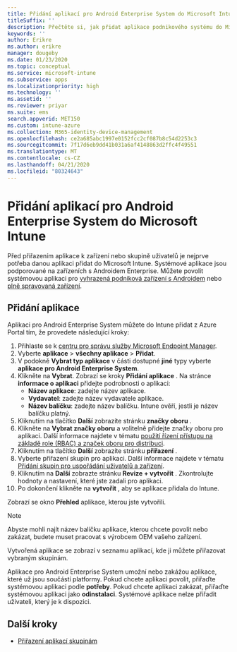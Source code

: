 ```yaml
---
title: Přidání aplikací pro Android Enterprise System do Microsoft Intune
titleSuffix: ''
description: Přečtěte si, jak přidat aplikace podnikového systému do Microsoft Intune.
keywords: ''
author: Erikre
ms.author: erikre
manager: dougeby
ms.date: 01/23/2020
ms.topic: conceptual
ms.service: microsoft-intune
ms.subservice: apps
ms.localizationpriority: high
ms.technology: ''
ms.assetid: ''
ms.reviewer: priyar
ms.suite: ems
search.appverid: MET150
ms.custom: intune-azure
ms.collection: M365-identity-device-management
ms.openlocfilehash: ce2a685abc1997e0152fcc2cf087b8c54d2253c3
ms.sourcegitcommit: 7f17d6eb9dd41b031a6af4148863d2ffc4f49551
ms.translationtype: MT
ms.contentlocale: cs-CZ
ms.lasthandoff: 04/21/2020
ms.locfileid: "80324643"
---
```

# <a name="add-android-enterprise-system-apps-to-microsoft-intune"></a>Přidání aplikací pro Android Enterprise System do Microsoft Intune

Před přiřazením aplikace k zařízení nebo skupině uživatelů je nejprve potřeba danou aplikaci přidat do Microsoft Intune. Systémové aplikace jsou podporované na zařízeních s Androidem Enterprise. Můžete povolit systémovou aplikaci pro [vyhrazená podniková zařízení s Androidem](../enrollment/android-kiosk-enroll.md) nebo [plně spravovaná zařízení](../enrollment/android-fully-managed-enroll.md).

## <a name="add-the-app"></a>Přidání aplikace

Aplikaci pro Android Enterprise System můžete do Intune přidat z Azure Portal tím, že provedete následující kroky:

1. Přihlaste se k [centru pro správu služby Microsoft Endpoint Manager](https://go.microsoft.com/fwlink/?linkid=2109431).
2. Vyberte **aplikace** > **všechny aplikace** > **Přidat**.
3. V podokně **Vybrat typ aplikace** v části dostupné **jiné** typy vyberte **aplikace pro Android Enterprise System**.
4. Klikněte na **Vybrat**. Zobrazí se kroky **Přidání aplikace** .
Na stránce **informace o aplikaci** přidejte podrobnosti o aplikaci:
    - **Název aplikace**: zadejte název aplikace.
    - **Vydavatel**: zadejte název vydavatele aplikace.  
    - **Název balíčku**: zadejte název balíčku. Intune ověří, jestli je název balíčku platný.
5. Kliknutím na tlačítko **Další** zobrazíte stránku **značky oboru** .
8. Klikněte na **Vybrat značky oboru** a volitelně přidejte značky oboru pro aplikaci. Další informace najdete v tématu [použití řízení přístupu na základě role (RBAC) a značek oboru pro distribuci](../fundamentals/scope-tags.md).
9. Kliknutím na tlačítko **Další** zobrazíte stránku **přiřazení** .
10. Vyberte přiřazení skupin pro aplikaci. Další informace najdete v tématu [Přidání skupin pro uspořádání uživatelů a zařízení](../fundamentals/groups-add.md). 
11. Kliknutím na **Další** zobrazte stránku **Revize + vytvořit** . Zkontrolujte hodnoty a nastavení, které jste zadali pro aplikaci.
12. Po dokončení klikněte na **vytvořit** , aby se aplikace přidala do Intune.

Zobrazí se okno **Přehled** aplikace, kterou jste vytvořili.

> [!NOTE]
> Abyste mohli najít název balíčku aplikace, kterou chcete povolit nebo zakázat, budete muset pracovat s výrobcem OEM vašeho zařízení.

Vytvořená aplikace se zobrazí v seznamu aplikací, kde ji můžete přiřazovat vybraným skupinám. 

Aplikace pro Android Enterprise System umožní nebo zakážou aplikace, které už jsou součástí platformy. Pokud chcete aplikaci povolit, přiřaďte systémovou aplikaci podle **potřeby**. Pokud chcete aplikaci zakázat, přiřaďte systémovou aplikaci jako **odinstalaci**. Systémové aplikace nelze přiřadit uživateli, který je k dispozici.


## <a name="next-steps"></a>Další kroky

- [Přiřazení aplikací skupinám](apps-deploy.md)
